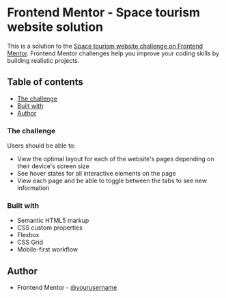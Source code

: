# Frontend Mentor - Space tourism website solution

This is a solution to the [Space tourism website challenge on Frontend Mentor](https://www.frontendmentor.io/challenges/space-tourism-multipage-website-gRWj1URZ3). Frontend Mentor challenges help you improve your coding skills by building realistic projects. 

## Table of contents

- [The challenge](#the-challenge)
- [Built with](#built-with)
- [Author](#author)


### The challenge
Users should be able to:

- View the optimal layout for each of the website's pages depending on their device's screen size
- See hover states for all interactive elements on the page
- View each page and be able to toggle between the tabs to see new information


### Built with
- Semantic HTML5 markup
- CSS custom properties
- Flexbox
- CSS Grid
- Mobile-first workflow


## Author
- Frontend Mentor - [@yourusername](https://www.frontendmentor.io/profile/saidkhan19)
